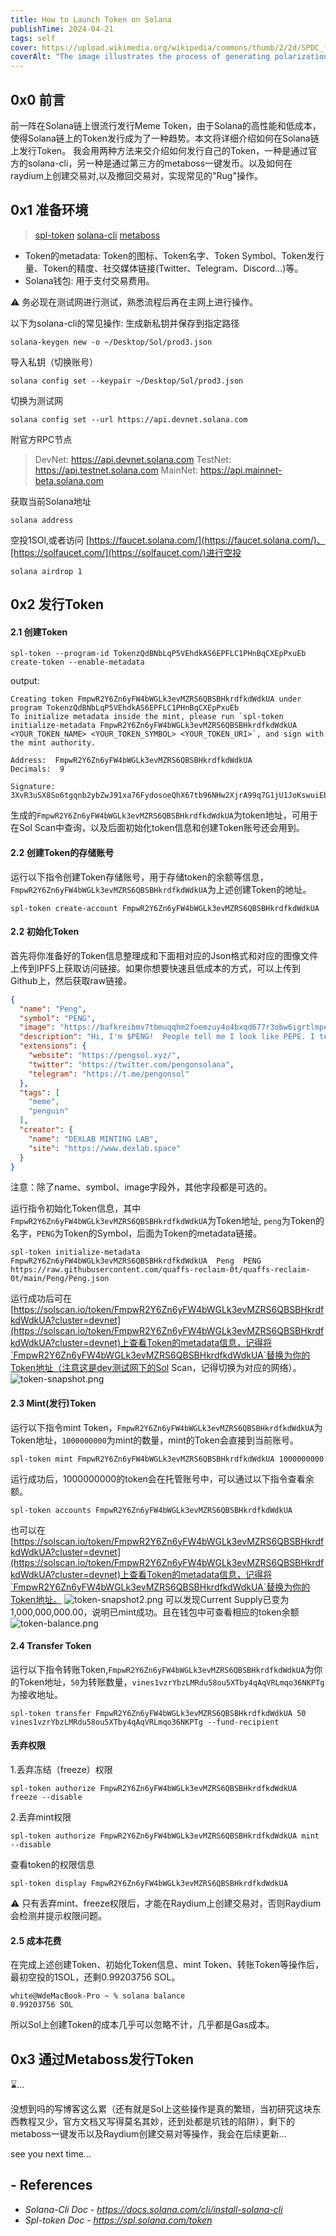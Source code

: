 ```yaml
---
title: How to Launch Token on Solana
publishTime: 2024-04-21
tags: self
cover: https://upload.wikimedia.org/wikipedia/commons/thumb/2/2d/SPDC_figure.png/444px-SPDC_figure.png
coverAlt: "The image illustrates the process of generating polarization-entangled photon pairs through spontaneous parametric down-conversion (SPDC) in a beta barium borate (BBO) crystal. When a laser beam is shined onto the BBO crystal, the second-type SPDC mechanism causes the generation of numerous photon pairs with perpendicular polarizations at the intersection of two cones, represented by the two red lines in the image. This phenomenon is a key method for producing quantum entanglement between photons, which is a fundamental resource in quantum information processing and communication."
---
```


## 0x0 前言
前一阵在Solana链上很流行发行Meme Token，由于Solana的高性能和低成本，使得Solana链上的Token发行成为了一种趋势。本文将详细介绍如何在Solana链上发行Token。
我会用两种方法来交介绍如何发行自己的Token，一种是通过官方的solana-cli，另一种是通过第三方的metaboss一键发币。以及如何在raydium上创建交易对,以及撤回交易对，实现常见的"Rug"操作。

## 0x1 准备环境
> [spl-token](https://spl.solana.com/token#setup)
> [solana-cli](https://docs.solanalabs.com/cli/install)
> [metaboss](https://metaboss.rs/installation.html)

+ Token的metadata: Token的图标、Token名字、Token Symbol、Token发行量、Token的精度、社交媒体链接(Twitter、Telegram、Discord...)等。
+ Solana钱包: 用于支付交易费用。

⚠️ 务必现在测试网进行测试，熟悉流程后再在主网上进行操作。

以下为solana-cli的常见操作:
生成新私钥并保存到指定路径
```shell
solana-keygen new -o ~/Desktop/Sol/prod3.json
```
导入私钥（切换账号）
```shell
solana config set --keypair ~/Desktop/Sol/prod3.json
```
切换为测试网
```shell
solana config set --url https://api.devnet.solana.com
```
附官方RPC节点
> DevNet: https://api.devnet.solana.com
TestNet: https://api.testnet.solana.com
MainNet: https://api.mainnet-beta.solana.com

获取当前Solana地址
```shell
solana address
```
空投1SOl,或者访问 [https://faucet.solana.com/](https://faucet.solana.com/)、[https://solfaucet.com/](https://solfaucet.com/)进行空投
```shell
solana airdrop 1
```

## 0x2 发行Token
#### 2.1 创建Token
```shell
spl-token --program-id TokenzQdBNbLqP5VEhdkAS6EPFLC1PHnBqCXEpPxuEb create-token --enable-metadata
```
output:
```shell
Creating token FmpwR2Y6Zn6yFW4bWGLk3evMZRS6QBSBHkrdfkdWdkUA under program TokenzQdBNbLqP5VEhdkAS6EPFLC1PHnBqCXEpPxuEb
To initialize metadata inside the mint, please run `spl-token initialize-metadata FmpwR2Y6Zn6yFW4bWGLk3evMZRS6QBSBHkrdfkdWdkUA <YOUR_TOKEN_NAME> <YOUR_TOKEN_SYMBOL> <YOUR_TOKEN_URI>`, and sign with the mint authority.

Address:  FmpwR2Y6Zn6yFW4bWGLk3evMZRS6QBSBHkrdfkdWdkUA
Decimals:  9

Signature: 3XvR3uSX8So6tgqnb2ybZwJ91xa76FydosoeQhX67tb96NHw2XjrA99q7G1jU1JoKswuiEbj952U2RmV278xvxrX
```
生成的`FmpwR2Y6Zn6yFW4bWGLk3evMZRS6QBSBHkrdfkdWdkUA`为token地址，可用于在Sol Scan中查询，以及后面初始化token信息和创建Token账号还会用到。
#### 2.2 创建Token的存储账号
运行以下指令创建Token存储账号，用于存储token的余额等信息，`FmpwR2Y6Zn6yFW4bWGLk3evMZRS6QBSBHkrdfkdWdkUA`为上述创建Token的地址。
```shell
spl-token create-account FmpwR2Y6Zn6yFW4bWGLk3evMZRS6QBSBHkrdfkdWdkUA
```
#### 2.2 初始化Token
首先将你准备好的Token信息整理成和下面相对应的Json格式和对应的图像文件上传到IPFS上获取访问链接。如果你想要快速且低成本的方式，可以上传到Github上，然后获取raw链接。
```json
{
  "name": "Peng",
  "symbol": "PENG",
  "image": "https://bafkreibmv7tbmuqqhm2foemzuy4o4bxqd677r3obw6igrtlmpe5k3j4oge.ipfs.nftstorage.link",
  "description": "Hi, I'm $PENG!  People tell me I look like PEPE. I tell them I'm a PENGUIN!",
  "extensions": {
    "website": "https://pengsol.xyz/",
    "twitter": "https://twitter.com/pengonsolana",
    "telegram": "https://t.me/pengonsol"
  },
  "tags": [
    "meme",
    "penguin"
  ],
  "creator": {
    "name": "DEXLAB MINTING LAB",
    "site": "https://www.dexlab.space"
  }
}
```
注意：除了name、symbol、image字段外，其他字段都是可选的。

运行指令初始化Token信息，其中`FmpwR2Y6Zn6yFW4bWGLk3evMZRS6QBSBHkrdfkdWdkUA`为Token地址, `peng`为Token的名字，`PENG`为Token的Symbol，后面为Token的metadata链接。
```shell
spl-token initialize-metadata FmpwR2Y6Zn6yFW4bWGLk3evMZRS6QBSBHkrdfkdWdkUA  Peng  PENG  https://raw.githubusercontent.com/quaffs-reclaim-0t/quaffs-reclaim-0t/main/Peng/Peng.json
```
运行成功后可在[https://solscan.io/token/FmpwR2Y6Zn6yFW4bWGLk3evMZRS6QBSBHkrdfkdWdkUA?cluster=devnet](https://solscan.io/token/FmpwR2Y6Zn6yFW4bWGLk3evMZRS6QBSBHkrdfkdWdkUA?cluster=devnet)上查看Token的metadata信息，记得将`FmpwR2Y6Zn6yFW4bWGLk3evMZRS6QBSBHkrdfkdWdkUA`替换为你的Token地址（注意这是dev测试网下的Sol Scan，记得切换为对应的网络）。
![token-snapshot.png](../images/token-snapshot.png)
#### 2.3 Mint(发行)Token
运行以下指令mint Token，`FmpwR2Y6Zn6yFW4bWGLk3evMZRS6QBSBHkrdfkdWdkUA`为Token地址，`1000000000`为mint的数量，mint的Token会直接到当前账号。
```shell
spl-token mint FmpwR2Y6Zn6yFW4bWGLk3evMZRS6QBSBHkrdfkdWdkUA 1000000000
```
运行成功后，1000000000的token会在托管账号中，可以通过以下指令查看余额。
```shell
spl-token accounts FmpwR2Y6Zn6yFW4bWGLk3evMZRS6QBSBHkrdfkdWdkUA
```
也可以在[https://solscan.io/token/FmpwR2Y6Zn6yFW4bWGLk3evMZRS6QBSBHkrdfkdWdkUA?cluster=devnet](https://solscan.io/token/FmpwR2Y6Zn6yFW4bWGLk3evMZRS6QBSBHkrdfkdWdkUA?cluster=devnet)上查看Token的metadata信息，记得将`FmpwR2Y6Zn6yFW4bWGLk3evMZRS6QBSBHkrdfkdWdkUA`替换为你的Token地址。
![token-snapshot2.png](../images/token-snapshot2.png)
可以发现Current Supply已变为1,000,000,000.00，说明已mint成功。且在钱包中可查看相应的token余额
![token-balance.png](../images/token-balance.png)
#### 2.4 Transfer Token
运行以下指令转账Token,`FmpwR2Y6Zn6yFW4bWGLk3evMZRS6QBSBHkrdfkdWdkUA`为你的Token地址，`50`为转账数量，`vines1vzrYbzLMRdu58ou5XTby4qAqVRLmqo36NKPTg`为接收地址。
```shell
spl-token transfer FmpwR2Y6Zn6yFW4bWGLk3evMZRS6QBSBHkrdfkdWdkUA 50 vines1vzrYbzLMRdu58ou5XTby4qAqVRLmqo36NKPTg --fund-recipient
```
#### 丢弃权限
1.丢弃冻结（freeze）权限
```shell
spl-token authorize FmpwR2Y6Zn6yFW4bWGLk3evMZRS6QBSBHkrdfkdWdkUA freeze --disable
```
2.丢弃mint权限
```shell
spl-token authorize FmpwR2Y6Zn6yFW4bWGLk3evMZRS6QBSBHkrdfkdWdkUA mint --disable
```
查看token的权限信息
```shell
spl-token display FmpwR2Y6Zn6yFW4bWGLk3evMZRS6QBSBHkrdfkdWdkUA
```
⚠️ 只有丢弃mint、freeze权限后，才能在Raydium上创建交易对，否则Raydium会检测并提示权限问题。

#### 2.5 成本花费
在完成上述创建Token、初始化Token信息、mint Token、转账Token等操作后，最初空投的1SOL，还剩0.99203756 SOL。
```shell
white@WdeMacBook-Pro ~ % solana balance
0.99203756 SOL
```
所以Sol上创建Token的成本几乎可以忽略不计，几乎都是Gas成本。
## 0x3 通过Metaboss发行Token
⌛...

没想到吗的写博客这么累（还有就是Sol上这些操作是真的繁琐，当初研究这块东西教程又少，官方文档又写得莫名其妙，还到处都是坑钱的陷阱），剩下的metaboss一键发币以及Raydium创建交易对等操作，我会在后续更新...

see you next time...
## - References
- *Solana-Cli Doc&nbsp;-&nbsp;https://docs.solana.com/cli/install-solana-cli*
- *Spl-token Doc&nbsp;-&nbsp;https://spl.solana.com/token*
